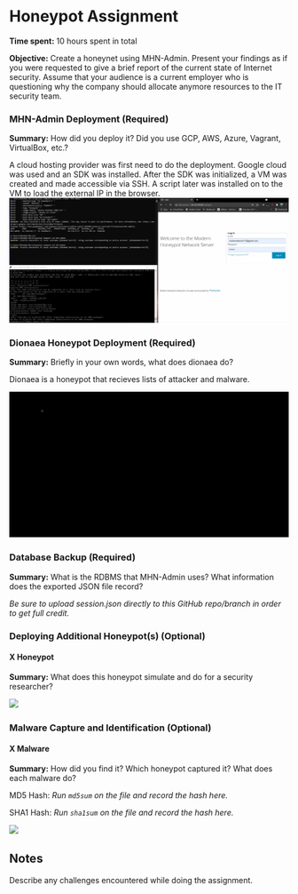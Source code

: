 # Honeypot Assignment

**Time spent:** 10 hours spent in total

**Objective:** Create a honeynet using MHN-Admin. Present your findings as if you were requested to give a brief report of the current state of Internet security. Assume that your audience is a current employer who is questioning why the company should allocate anymore resources to the IT security team.

### MHN-Admin Deployment (Required)

**Summary:** How did you deploy it? Did you use GCP, AWS, Azure, Vagrant, VirtualBox, etc.?

A cloud hosting provider was first need to do the deployment. Google cloud was used and an SDK was installed. After the SDK was initialized, a VM was created and made accessible via SSH. A script later was installed on to the VM to load the external IP in the browser.
<img src="mhn-admin.gif">

### Dionaea Honeypot Deployment (Required)

**Summary:** Briefly in your own words, what does dionaea do?

Dionaea is a honeypot that recieves lists of attacker and malware.

<img src="Dionaea Honeypot Deployment.gif">

### Database Backup (Required) 

**Summary:** What is the RDBMS that MHN-Admin uses? What information does the exported JSON file record?

*Be sure to upload session.json directly to this GitHub repo/branch in order to get full credit.*

### Deploying Additional Honeypot(s) (Optional)

#### X Honeypot

**Summary:** What does this honeypot simulate and do for a security researcher?

<img src="x-honeypot.gif">

### Malware Capture and Identification (Optional)

#### X Malware

**Summary:** How did you find it? Which honeypot captured it? What does each malware do?

MD5 Hash: *Run `md5sum` on the file and record the hash here.*

SHA1 Hash: *Run `sha1sum` on the file and record the hash here.*

<img src="x-malware.gif">

## Notes

Describe any challenges encountered while doing the assignment.
